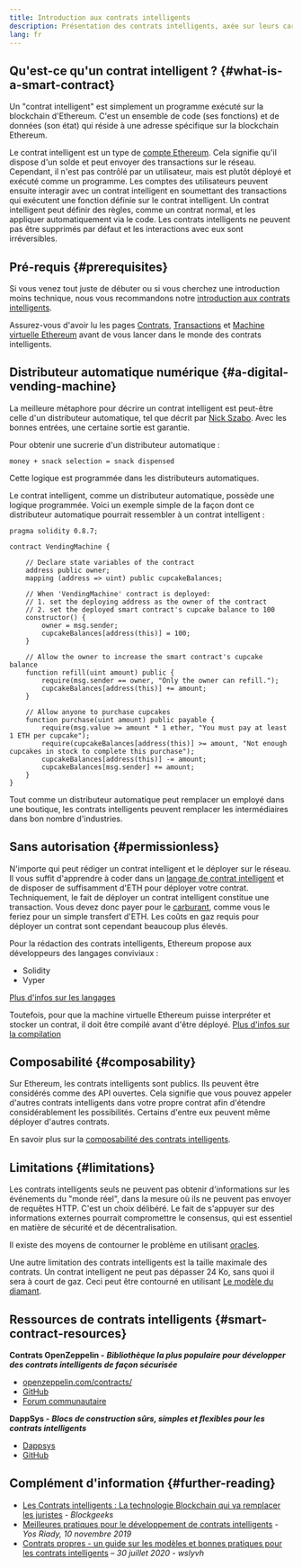 ```yaml
---
title: Introduction aux contrats intelligents
description: Présentation des contrats intelligents, axée sur leurs caractéristiques uniques et leurs limites
lang: fr
---
```


## Qu'est-ce qu'un contrat intelligent ? {#what-is-a-smart-contract}

Un "contrat intelligent" est simplement un programme exécuté sur la blockchain d'Ethereum. C'est un ensemble de code (ses fonctions) et de données (son état) qui réside à une adresse spécifique sur la blockchain Ethereum.

Le contrat intelligent est un type de [compte Ethereum](/developers/docs/accounts/). Cela signifie qu'il dispose d'un solde et peut envoyer des transactions sur le réseau. Cependant, il n'est pas contrôlé par un utilisateur, mais est plutôt déployé et exécuté comme un programme. Les comptes des utilisateurs peuvent ensuite interagir avec un contrat intelligent en soumettant des transactions qui exécutent une fonction définie sur le contrat intelligent. Un contrat intelligent peut définir des règles, comme un contrat normal, et les appliquer automatiquement via le code. Les contrats intelligents ne peuvent pas être supprimés par défaut et les interactions avec eux sont irréversibles.

## Pré-requis {#prerequisites}

Si vous venez tout juste de débuter ou si vous cherchez une introduction moins technique, nous vous recommandons notre [introduction aux contrats intelligents](/smart-contracts/).

Assurez-vous d'avoir lu les pages [Contrats](/developers/docs/accounts/), [Transactions](/developers/docs/transactions/) et [Machine virtuelle Ethereum](/developers/docs/evm/) avant de vous lancer dans le monde des contrats intelligents.

## Distributeur automatique numérique {#a-digital-vending-machine}

La meilleure métaphore pour décrire un contrat intelligent est peut-être celle d'un distributeur automatique, tel que décrit par [Nick Szabo](https://unenumerated.blogspot.com/). Avec les bonnes entrées, une certaine sortie est garantie.

Pour obtenir une sucrerie d'un distributeur automatique :

```
money + snack selection = snack dispensed
```

Cette logique est programmée dans les distributeurs automatiques.

Le contrat intelligent, comme un distributeur automatique, possède une logique programmée. Voici un exemple simple de la façon dont ce distributeur automatique pourrait ressembler à un contrat intelligent :

```solidity
pragma solidity 0.8.7;

contract VendingMachine {

    // Declare state variables of the contract
    address public owner;
    mapping (address => uint) public cupcakeBalances;

    // When 'VendingMachine' contract is deployed:
    // 1. set the deploying address as the owner of the contract
    // 2. set the deployed smart contract's cupcake balance to 100
    constructor() {
        owner = msg.sender;
        cupcakeBalances[address(this)] = 100;
    }

    // Allow the owner to increase the smart contract's cupcake balance
    function refill(uint amount) public {
        require(msg.sender == owner, "Only the owner can refill.");
        cupcakeBalances[address(this)] += amount;
    }

    // Allow anyone to purchase cupcakes
    function purchase(uint amount) public payable {
        require(msg.value >= amount * 1 ether, "You must pay at least 1 ETH per cupcake");
        require(cupcakeBalances[address(this)] >= amount, "Not enough cupcakes in stock to complete this purchase");
        cupcakeBalances[address(this)] -= amount;
        cupcakeBalances[msg.sender] += amount;
    }
}
```

Tout comme un distributeur automatique peut remplacer un employé dans une boutique, les contrats intelligents peuvent remplacer les intermédiaires dans bon nombre d'industries.

## Sans autorisation {#permissionless}

N'importe qui peut rédiger un contrat intelligent et le déployer sur le réseau. Il vous suffit d'apprendre à coder dans un [langage de contrat intelligent](/developers/docs/smart-contracts/languages/) et de disposer de suffisamment d'ETH pour déployer votre contrat. Techniquement, le fait de déployer un contrat intelligent constitue une transaction. Vous devez donc payer pour le [carburant](/developers/docs/gas/), comme vous le feriez pour un simple transfert d'ETH. Les coûts en gaz requis pour déployer un contrat sont cependant beaucoup plus élevés.

Pour la rédaction des contrats intelligents, Ethereum propose aux développeurs des langages conviviaux :

- Solidity
- Vyper

[Plus d'infos sur les langages](/developers/docs/smart-contracts/languages/)

Toutefois, pour que la machine virtuelle Ethereum puisse interpréter et stocker un contrat, il doit être compilé avant d'être déployé. [Plus d'infos sur la compilation](/developers/docs/smart-contracts/compiling/)

## Composabilité {#composability}

Sur Ethereum, les contrats intelligents sont publics. Ils peuvent être considérés comme des API ouvertes. Cela signifie que vous pouvez appeler d'autres contrats intelligents dans votre propre contrat afin d'étendre considérablement les possibilités. Certains d'entre eux peuvent même déployer d'autres contrats.

En savoir plus sur la [composabilité des contrats intelligents](/developers/docs/smart-contracts/composability/).

## Limitations {#limitations}

Les contrats intelligents seuls ne peuvent pas obtenir d'informations sur les événements du "monde réel", dans la mesure où ils ne peuvent pas envoyer de requêtes HTTP. C'est un choix délibéré. Le fait de s'appuyer sur des informations externes pourrait compromettre le consensus, qui est essentiel en matière de sécurité et de décentralisation.

Il existe des moyens de contourner le problème en utilisant [oracles](/developers/docs/oracles/).

Une autre limitation des contrats intelligents est la taille maximale des contrats. Un contrat intelligent ne peut pas dépasser 24 Ko, sans quoi il sera à court de gaz. Ceci peut être contourné en utilisant [Le modèle du diamant](https://eips.xircanet/EIPS/eip-2535).

## Ressources de contrats intelligents {#smart-contract-resources}

**Contrats OpenZeppelin -** **_Bibliothèque la plus populaire pour développer des contrats intelligents de façon sécurisée_**

- [openzeppelin.com/contracts/](https://openzeppelin.com/contracts/)
- [GitHub](https://github.com/OpenZeppelin/openzeppelin-contracts)
- [Forum communautaire](https://forum.openzeppelin.com/c/general/16)

**DappSys -** **_Blocs de construction sûrs, simples et flexibles pour les contrats intelligents_**

- [Dappsys](https://dappsys.readthedocs.io/)
- [GitHub](https://github.com/dapphub/dappsys)

## Complément d'information {#further-reading}

- [Les Contrats intelligents : La technologie Blockchain qui va remplacer les juristes](https://blockgeeks.com/guides/smart-contracts/) _- Blockgeeks_
- [Meilleures pratiques pour le développement de contrats intelligents](https://yos.io/2019/11/10/smart-contract-development-best-practices/) _- Yos Riady, 10 novembre 2019_
- [Contrats propres - un guide sur les modèles et bonnes pratiques pour les contrats intelligents](https://www.wslyvh.com/clean-contracts/) _– 30 juillet 2020 - wslyvh_
